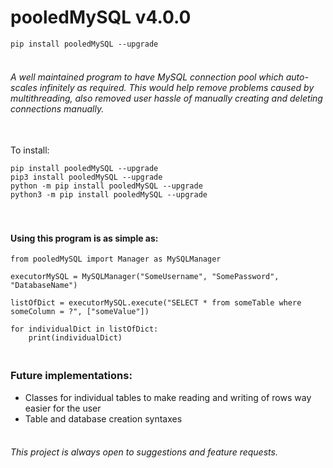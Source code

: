 # pooledMySQL v4.0.0

```pip install pooledMySQL --upgrade```

###### <br>A well maintained program to have MySQL connection pool which auto-scales infinitely as required. This would help remove problems caused by multithreading, also removed user hassle of manually creating and deleting connections manually.


<br>To install: 
```
pip install pooledMySQL --upgrade
pip3 install pooledMySQL --upgrade
python -m pip install pooledMySQL --upgrade
python3 -m pip install pooledMySQL --upgrade
```


#### <br><br>Using this program is as simple as:
```
from pooledMySQL import Manager as MySQLManager

executorMySQL = MySQLManager("SomeUsername", "SomePassword", "DatabaseName")

listOfDict = executorMySQL.execute("SELECT * from someTable where someColumn = ?", ["someValue"])

for individualDict in listOfDict:
    print(individualDict)
```


### <br>Future implementations:
* Classes for individual tables to make reading and writing of rows way easier for the user
* Table and database creation syntaxes

###### <br>This project is always open to suggestions and feature requests.
